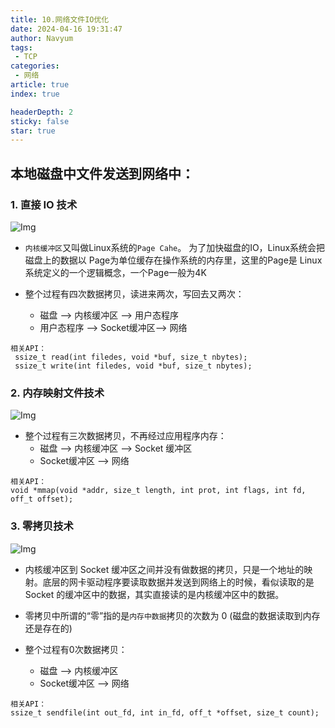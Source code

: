 ```yaml
---
title: 10.网络文件IO优化
date: 2024-04-16 19:31:47
author: Navyum
tags: 
 - TCP
categories: 
 - 网络
article: true
index: true

headerDepth: 2
sticky: false
star: true
---
```


## 本地磁盘中文件发送到网络中：

### 1. 直接 IO 技术
![Img](https://raw.staticdn.net/Navyum/imgbed/pic/IMG/92fdae49b711f79a0d55ddc156359115.png)

* `内核缓冲区`又叫做Linux系统的`Page Cahe`。
为了加快磁盘的IO，Linux系统会把磁盘上的数据以 Page为单位缓存在操作系统的内存里，这里的Page是 Linux 系统定义的一个逻辑概念，一个Page一般为4K

* 整个过程有四次数据拷贝，读进来两次，写回去又两次：
    * 磁盘 --> 内核缓冲区 --> 用户态程序
    * 用户态程序 --> Socket缓冲区--> 网络

```
相关API：
 ssize_t read(int filedes, void *buf, size_t nbytes);
 ssize_t write(int filedes, void *buf, size_t nbytes);
 ```

 ### 2. 内存映射文件技术
 ![Img](https://raw.staticdn.net/Navyum/imgbed/pic/IMG/dd04c853e0c9e34da3e806fe556b7de1.png)

* 整个过程有三次数据拷贝，不再经过应用程序内存：
    * 磁盘 --> 内核缓冲区 --> Socket 缓冲区
    * Socket缓冲区 --> 网络


```
相关API：
void *mmap(void *addr, size_t length, int prot, int flags, int fd, off_t offset);
```

### 3. 零拷贝技术
![Img](https://raw.staticdn.net/Navyum/imgbed/pic/IMG/eced5c9def9074b0823674bb5a540a22.png)

* 内核缓冲区到 Socket 缓冲区之间并没有做数据的拷贝，只是一个地址的映射。底层的网卡驱动程序要读取数据并发送到网络上的时候，看似读取的是 Socket 的缓冲区中的数据，其实直接读的是内核缓冲区中的数据。

* 零拷贝中所谓的“零”指的是`内存中数据`拷贝的次数为 0 (磁盘的数据读取到内存还是存在的)
* 整个过程有0次数据拷贝：
    * 磁盘 --> 内核缓冲区
    * Socket缓冲区 --> 网络


```
相关API：
ssize_t sendfile(int out_fd, int in_fd, off_t *offset, size_t count);
```